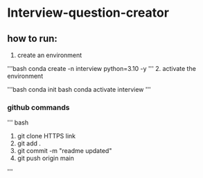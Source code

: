 # Interview-question-creator

## how to run:

1. create an environment

'''bash
conda create -n interview python=3.10 -y
'''
2. activate the environment

'''bash 
conda init bash
conda activate interview
'''

### github commands

''' bash

1. git clone HTTPS link
2. git add .
3. git commit -m "readme updated"
4. git push origin main

'''